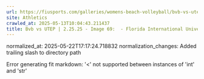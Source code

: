 ```yaml
---
url: https://fiusports.com/galleries/womens-beach-volleyball/bvb-vs-utep-2-25-25/image-69/356/62749/
site: Athletics
crawled_at: 2025-05-13T10:04:43.211437
title: Bvb vs UTEP | 2.25.25 - Image 69:  - Florida International University
---
```

normalized_at: 2025-05-22T17:17:24.718832
normalization_changes: Added trailing slash to directory path

Error generating fit markdown: '<' not supported between instances of 'int' and 'str'